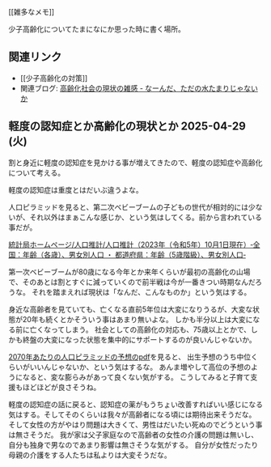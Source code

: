 [[雑多なメモ]]

少子高齢化についてたまになにか思った時に書く場所。

## 関連リンク

- [[少子高齢化の対策]]
- 関連ブログ: [高齢化社会の現状の雑感 - なーんだ、ただの水たまりじゃないか](https://karino2.github.io/2023/01/30/aged_population_current_status.html)

## 軽度の認知症とか高齢化の現状とか 2025-04-29 (火)

割と身近に軽度の認知症を見かける事が増えてきたので、軽度の認知症や高齢化について考える。

軽度の認知症は重度とはだいぶ違うよな。

人口ピラミッドを見ると、第二次ベビーブームの子どもの世代が相対的には少ないが、それ以外はまぁこんな感じか、という気はしてくる。前から言われている事だが。

[統計局ホームページ/人口推計/人口推計（2023年（令和5年）10月1日現在）‐全国：年齢（各歳）、男女別人口 ・ 都道府県：年齢（5歳階級）、男女別人口‐](https://www.stat.go.jp/data/jinsui/2023np/)

第一次ベビーブームが80歳になる今年とか来年くらいが最初の高齢化の山場で、そのあとは割とすぐに減っていくので前半戦は今が一番きつい時期なんだろうな。
それを踏まえれば現状は「なんだ、こんなものか」という気はする。

身近な高齢者を見ていても、亡くなる直前5年位は大変になりうるが、大変な状態が20年も続くとかそういう事はあまり無いよな。
しかも半分以上は大変になる前に亡くなってしまう。
社会としての高齢化の対応も、75歳以上とかで、しかも終盤の大変になった状態を集中的にサポートするのが良いんじゃないか。

[2070年あたりの人口ピラミッドの予想のpdf](https://www.ipss.go.jp/pp-zenkoku/j/zenkoku2023/pp2023_gaiyou.pdf)を見ると、
出生予想のうち中位くらいがいいんじゃないか、という気はするな。
あんま増やして高位の予想のようになると、変な膨らみがあって良くない気がする。
こうしてみると子育て支援もほどほどが良さそうね。

軽度の認知症の話に戻ると、認知症の薬がもうちょい改善すればいい感じになる気はする。そしてそのくらいは我々が高齢者になる頃には期待出来そうだな。
そして女性の方がやはり問題は大きくて、男性はだいたい死ぬのでどうという事は無さそうだ。
我が家は父子家庭なので高齢者の女性の介護の問題は無いし、自分も独身で男なのであまり影響は無さそうな気がする。
自分が女性だったり母親の介護をする人たちは私よりは大変そうだな。